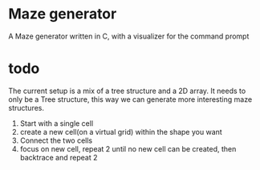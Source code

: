 # Maze generator
A Maze generator written in C, with a visualizer for the command prompt
# todo
The current setup is a mix of a tree structure and a 2D array. It needs to only be a Tree structure, this way we can generate more interesting maze structures.
1. Start with a single cell
2. create a new cell(on a virtual grid) within the shape you want
3. Connect the two cells
4. focus on new cell, repeat 2 until no new cell can be created, then backtrace and repeat 2
